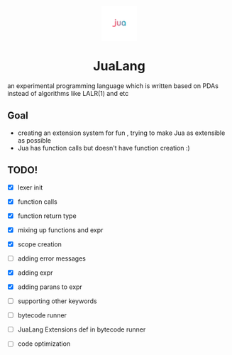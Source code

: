 <p align="center" style="height:2vh;width=2vw;">
  <picture>
    <img alt="JuaLang Logo" src="JuaLang_logo.png" style="height:2vh;width=2vw;">
  </picture>
</p>

<h1 align="center">JuaLang</h1> 

an experimental programming language which is written based on PDAs instead of algorithms like LALR(1) and etc

## Goal
- creating an extension system for fun , trying to make Jua as extensible as possible
- Jua has function calls but doesn't have function creation :)


## TODO!
- [x] lexer init
- [x] function calls
- [x] function return type
- [x] mixing up functions and expr
- [x] scope creation
- [ ] adding error messages 
- [x] adding expr
- [x] adding parans to expr 
- [ ] supporting other keywords
- [ ] bytecode runner
- [ ] JuaLang Extensions def in bytecode runner
- [ ] code optimization


